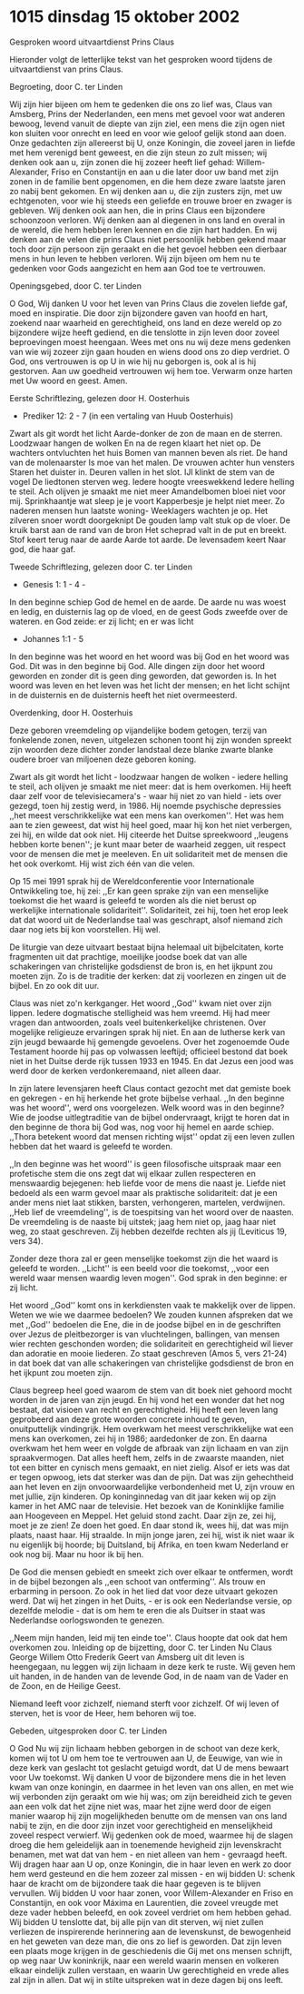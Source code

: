 # 1015 dinsdag 15 oktober 2002
Gesproken woord uitvaartdienst Prins Claus

Hieronder volgt de letterlijke tekst van het gesproken woord tijdens de uitvaartdienst van prins Claus.

Begroeting, door C. ter Linden

Wij zijn hier bijeen om hem te gedenken die ons zo lief was, Claus van Amsberg, Prins der Nederlanden, een mens met gevoel voor wat anderen bewoog, levend vanuit de diepte van zijn ziel, een mens die zijn ogen niet kon sluiten voor onrecht en leed en voor wie geloof gelijk stond aan doen.
Onze gedachten zijn allereerst bij U, onze Koningin, die zoveel jaren in liefde met hem verenigd bent geweest, en die zijn steun zo zult missen; wij denken ook aan u, zijn zonen die hij zozeer heeft lief gehad: Willem-Alexander, Friso en Constantijn en aan u die later door uw band met zijn zonen in de familie bent opgenomen, en die hem deze zware laatste jaren zo nabij bent gekomen.
En wij denken aan u, die zijn zusters zijn, met uw echtgenoten, voor wie hij steeds een geliefde en trouwe broer en zwager is gebleven.
Wij denken ook aan hen, die in prins Claus een bijzondere schoonzoon verloren. Wij denken aan al diegenen in ons land en overal in de wereld, die hem hebben leren kennen en die zijn hart hadden. En wij denken aan de velen die prins Claus niet persoonlijk hebben gekend maar toch door zijn persoon zijn geraakt en die het gevoel hebben een dierbaar mens in hun leven te hebben verloren.
Wij zijn bijeen om hem nu te gedenken voor Gods aangezicht en hem aan God toe te vertrouwen.

Openingsgebed, door C. ter Linden

O God,
Wij danken U voor het leven van Prins Claus die zovelen liefde gaf, moed en inspiratie. Die door zijn bijzondere gaven van hoofd en hart, zoekend naar waarheid en gerechtigheid, ons land en deze wereld op zo bijzondere wijze heeft gediend, en die tenslotte in zijn leven door zoveel beproevingen moest heengaan.
Wees met ons nu wij deze mens gedenken van wie wij zozeer zijn gaan houden en wiens dood ons zo diep verdriet. O God, ons vertrouwen is op U in wie hij nu geborgen is, ook al is hij gestorven. Aan uw goedheid vertrouwen wij hem toe.
Verwarm onze harten met Uw woord en geest. Amen.

Eerste Schriftlezing, gelezen door H. Oosterhuis

- Prediker 12: 2 - 7 (in een vertaling van Huub Oosterhuis)

Zwart als git wordt het licht
Aarde-donker de zon de maan en de sterren.
Loodzwaar hangen de wolken
En na de regen klaart het niet op.
De wachters ontvluchten het huis
Bomen van mannen beven als riet.
De hand van de molenaarster
Is moe van het malen.
De vrouwen achter hun vensters
Staren het duister in.
Deuren vallen in het slot.
IJl klinkt de stem van de vogel
De liedtonen sterven weg.
Iedere hoogte vreeswekkend
Iedere helling te steil.
Ach olijven je smaakt me niet meer
Amandelbomen bloei niet voor mij.
Sprinkhaantje wat sleep je je voort
Kapperbesje je helpt niet meer.
Zo naderen mensen hun laatste woning-
Weeklagers wachten je op.
Het zilveren snoer wordt doorgeknipt
De gouden lamp valt stuk op de vloer.
De kruik barst aan de rand van de bron
Het scheprad valt in de put en breekt.
Stof keert terug naar de aarde
Aarde tot aarde.
De levensadem keert
Naar god, die haar gaf.

Tweede Schriftlezing, gelezen door C. ter Linden
- Genesis 1: 1 - 4 -

In den beginne schiep God de hemel
en de aarde. De aarde nu was woest en
ledig, en duisternis lag op de vloed,
en de geest Gods zweefde over de wateren.
en God zeide: er zij licht; en er was licht

- Johannes 1:1 - 5

In den beginne was het woord en het
woord was bij God en het woord was
God. Dit was in den beginne bij God.
Alle dingen zijn door het woord
geworden en zonder dit is geen ding
geworden, dat geworden is.
In het woord was leven
en het leven was het licht der
mensen; en het licht schijnt in de
duisternis en de duisternis heeft het niet
overmeesterd.

Overdenking, door H. Oosterhuis

Deze geboren vreemdeling
op vijandelijke bodem getogen,
terzij van fonkelende zonen, neven,
uitgelezen schonen
toont hij zijn wonden
spreekt zijn woorden
deze dichter zonder landstaal
deze blanke zwarte blanke
oudere broer van miljoenen
deze geboren koning.

Zwart als git wordt het licht - loodzwaar hangen de wolken - iedere helling te steil, ach olijven je smaakt me niet meer: dat is hem overkomen.
Hij heeft daar zelf voor de televisiecamera's - waar hij niet zo van hield - iets over gezegd, toen hij zestig werd, in 1986. Hij noemde psychische depressies ,,het meest verschrikkelijke wat een mens kan overkomen''. Het was hem aan te zien geweest, dat wist hij heel goed, maar hij kon het niet verbergen, zei hij, en wilde dat ook niet. Hij citeerde het Duitse spreekwoord ,,leugens hebben korte benen''; je kunt maar beter de waarheid zeggen, uit respect voor de mensen die met je meeleven. En uit solidariteit met de mensen die het ook overkomt. Hij wist zich één van die velen.

Op 15 mei 1991 sprak hij de Wereldconferentie voor Internationale Ontwikkeling toe, hij zei: ,,Er kan geen sprake zijn van een menselijke toekomst die het waard is geleefd te worden als die niet berust op werkelijke internationale solidariteit''. Solidariteit, zei hij, toen het erop leek dat dat woord uit de Nederlandse taal was geschrapt, alsof niemand zich daar nog iets bij kon voorstellen. Hij wel.

De liturgie van deze uitvaart bestaat bijna helemaal uit bijbelcitaten, korte fragmenten uit dat prachtige, moeilijke joodse boek dat van alle schakeringen van christelijke godsdienst de bron is, en het ijkpunt zou moeten zijn. Zo is de traditie der kerken: dat zij voorlezen en zingen uit de bijbel. En zo ook dit uur.

Claus was niet zo'n kerkganger. Het woord ,,God'' kwam niet over zijn lippen. Iedere dogmatische stelligheid was hem vreemd. Hij had meer vragen dan antwoorden, zoals veel buitenkerkelijke christenen. Over mogelijke religieuze ervaringen sprak hij niet. En aan de lutherse kerk van zijn jeugd bewaarde hij gemengde gevoelens. Over het zogenoemde Oude Testament hoorde hij pas op volwassen leeftijd; officieel bestond dat boek niet in het Duitse derde rijk tussen 1933 en 1945. En dat Jezus een jood was werd door de kerken verdonkeremaand, niet alleen daar.

In zijn latere levensjaren heeft Claus contact gezocht met dat gemiste boek en gekregen - en hij herkende het grote bijbelse verhaal.
,,In den beginne was het woord'', werd ons voorgelezen. Welk woord was in den beginne?
Wie de joodse uitlegtraditie van de bijbel ondervraagt, krijgt te horen dat in den beginne de thora bij God was, nog voor hij hemel en aarde schiep. ,,Thora betekent woord dat mensen richting wijst'' opdat zij een leven zullen hebben dat het waard is geleefd te worden.

,,In den beginne was het woord'' is geen filosofische uitspraak maar een profetische stem die ons zegt dat wij elkaar zullen respecteren en menswaardig bejegenen: heb liefde voor de mens die naast je. Liefde niet bedoeld als een warm gevoel maar als praktische solidariteit: dat je een ander mens niet laat stikken, barsten, verhongeren, martelen, verdwijnen. ,,Heb lief de vreemdeling'', is de toespitsing van het woord over de naasten. De vreemdeling is de naaste bij uitstek; jaag hem niet op, jaag haar niet weg, zo staat geschreven. Zij hebben dezelfde rechten als jij (Leviticus 19, vers 34).

Zonder deze thora zal er geen menselijke toekomst zijn die het waard is geleefd te worden. ,,Licht'' is een beeld voor die toekomst, ,,voor een wereld waar mensen waardig leven mogen''. God sprak in den beginne: er zij licht.

Het woord ,,God'' komt ons in kerkdiensten vaak te makkelijk over de lippen. Weten we wie we daarmee bedoelen? We zouden kunnen afspreken dat we met ,,God'' bedoelen die Ene, die in de joodse bijbel en in de geschriften over Jezus de pleitbezorger is van vluchtelingen, ballingen, van mensen wier rechten geschonden worden; die solidariteit en gerechtigheid wil liever dan adoratie en mooie liederen. Zo staat geschreven (Amos 5, vers 21-24) in dat boek dat van alle schakeringen van christelijke godsdienst de bron en het ijkpunt zou moeten zijn.

Claus begreep heel goed waarom de stem van dit boek niet gehoord mocht worden in de jaren van zijn jeugd. En hij vond het een wonder dat het nog bestaat, dat visioen van recht en gerechtigheid. Hij heeft een leven lang geprobeerd aan deze grote woorden concrete inhoud te geven, onuitputtelijk vindingrijk.
Hem overkwam het meest verschrikkelijke wat een mens kan overkomen, zei hij in 1986; aardedonker de zon. En daarna overkwam het hem weer en volgde de afbraak van zijn lichaam en van zijn spraakvermogen. Dat alles heeft hem, zelfs in de zwaarste maanden, niet tot een bitter en cynisch mens gemaakt, en niet zielig. Alsof er iets was dat er tegen opwoog, iets dat sterker was dan de pijn. Dat was zijn gehechtheid aan het leven en zijn onvoorwaardelijke verbondenheid met U, zijn vrouw en met jullie, zijn kinderen. Op koninginnedag van dit jaar keken wij op zijn kamer in het AMC naar de televisie. Het bezoek van de Koninklijke familie aan Hoogeveen en Meppel. Het geluid stond zacht. Daar zijn ze, zei hij, moet je ze zien! Ze doen het goed. En daar stond ik, wees hij, dat was mijn plaats, naast haar. Hij straalde. In mijn jonge jaren, zei hij, wist ik niet waar ik nu eigenlijk bij hoorde; bij Duitsland, bij Afrika, en toen kwam Nederland er ook nog bij. Maar nu hoor ik bij hen.

De God die mensen gebiedt en smeekt zich over elkaar te ontfermen, wordt in de bijbel bezongen als ,,een schoot van ontferming''. Als trouw en erbarming in persoon. Zo ook in het lied dat voor deze uitvaart gekozen werd. Dat wij het zingen in het Duits, - er is ook een Nederlandse versie, op dezelfde melodie - dat is om hem te eren die als Duitser in staat was Nederlandse oorlogswonden te genezen.

,,Neem mijn handen, leid mij ten einde toe''.
Claus hoopte dat ook dat hem overkomen zou.
Inleiding op de bijzetting, door C. ter Linden
Nu Claus George Willem Otto Frederik Geert van Amsberg uit dit leven is heengegaan, nu leggen wij zijn lichaam in deze kerk te ruste. Wij geven hem uit handen, in de handen van de levende God, in de naam van de Vader en de Zoon, en de Heilige Geest.

Niemand leeft voor zichzelf, niemand sterft voor zichzelf. Of wij leven of sterven, het is voor de Heer, hem behoren wij toe.

Gebeden, uitgesproken door C. ter Linden

O God
Nu wij zijn lichaam hebben geborgen in de schoot van deze kerk, komen wij tot U om hem toe te vertrouwen aan U, de Eeuwige, van wie in deze kerk van geslacht tot geslacht getuigd wordt, dat U de mens bewaart voor Uw toekomst.
Wij danken U voor de bijzondere mens die in het leven kwam van onze koningin, en daarmee in het leven van ons allen, en met wie wij verbonden zijn geraakt om wie hij was; om zijn bereidheid zich te geven aan een volk dat het zijne niet was, maar het zijne werd door de eigen manier waarop hij zijn mogelijkheden benutte om de mensen van ons land nabij te zijn, en die door zijn inzet voor gerechtigheid en menselijkheid zoveel respect verwierf.
Wij gedenken ook de moed, waarmee hij de slagen droeg die hem geleidelijk aan in toenemende hevigheid zijn levenskracht benamen, met wat dat van hem - en niet alleen van hem - gevraagd heeft.
Wij dragen haar aan U op, onze Koningin, die in haar leven en werk zo door hem werd gesteund en die hem zozeer zal missen - en wij bidden U: schenk haar de kracht om de bijzondere taak die haar gegeven is te blijven vervullen.
Wij bidden U voor haar zonen, voor Willem-Alexander en Friso en Constantijn, en ook voor Máxima en Laurentien, die zoveel vreugde met deze vader hebben beleefd, en ook zoveel verdriet om hem hebben gehad.
Wij bidden U tenslotte dat, bij alle pijn van dit sterven, wij niet zullen verliezen de inspirerende herinnering aan de levenskunst, de bewogenheid en het geweten van deze man, die ons zo lief is geworden.
Dat zijn leven een plaats moge krijgen in de geschiedenis die Gij met ons mensen schrijft, op weg naar Uw koninkrijk, naar een wereld waarin mensen en volkeren elkaar eindelijk zullen verstaan, en waarin Uw gerechtigheid en vrede alles zal zijn in allen.
Dat wij in stilte uitspreken wat in deze dagen bij ons leeft.